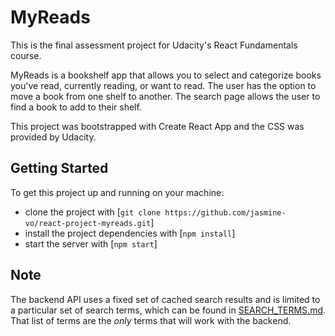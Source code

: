 # MyReads

This is the final assessment project for Udacity's React Fundamentals course. 

MyReads is a bookshelf app that allows you to select and categorize books you've read, currently reading, or want to read.  The user has the option to move a book from one shelf to another.  The search page allows the user to find a book to add to their shelf.

This project was bootstrapped with Create React App and the CSS was provided by Udacity.

## Getting Started

To get this project up and running on your machine:
- clone the project with [`git clone https://github.com/jasmine-vo/react-project-myreads.git`]
- install the project dependencies with [`npm install`]
- start the server with [`npm start`]

## Note
The backend API uses a fixed set of cached search results and is limited to a particular set of search terms, which can be found in [SEARCH_TERMS.md](SEARCH_TERMS.md). That list of terms are the _only_ terms that will work with the backend.